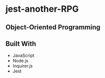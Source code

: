 # jest-another-RPG

## Object-Oriented Programming

## Built With
* JavaScript
* Node.js
* Inquirer.js
* Jest
